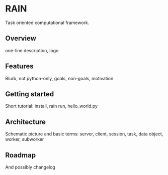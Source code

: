 # RAIN
Task oriented computational framework.

## Overview
one-line description, logo

## Features
Blurb, not python-only, goals, non-goals, motivation

## Getting started
Short tutorial: install, rain run, hello_world.py

## Architecture
Schematic picture and basic terms: server, client, session, task, data object, worker, subworker

## Roadmap
And possibly changelog
